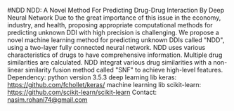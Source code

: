 #NDD
NDD: A Novel Method For Predicting Drug-Drug Interaction By Deep Neural Network
Due to the great importance of this issue in the economy, industry, and
health, proposing appropriate computational methods for predicting unknown
DDI with high precision is challenging. We propose a novel machine learning
method for predicting unknown DDIs called "NDD", using a two-layer fully
connected neural network. NDD uses various characteristics of drugs to have
comprehensive information. Multiple drug similarities are calculated. NDD integrat various drug similarities with a non-linear similarity fusion method called "SNF" to achieve high-level features.
Dependency:
python version 3.5.3
deep learning lib keras: https://github.com/fchollet/keras/ 
machine learning lib scikit-learn: https://github.com/scikit-learn/scikit-learn
Contact: nasim.rohani74@gmail.com